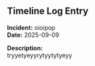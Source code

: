 ## Timeline Log Entry

**Incident:** oioipop  
**Date:** 2025-09-09  

**Description:**  
tryyetyeyyrytyytytyeyy
